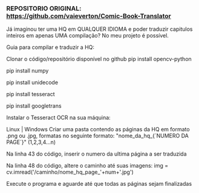 ### REPOSITORIO ORIGINAL: https://github.com/vaieverton/Comic-Book-Translator ###

Já imaginou ter uma HQ em QUALQUER IDIOMA e poder traduzir capitulos inteiros em apenas UMA compilação?
No meu projeto é possível.

Guia para compilar e traduzir a HQ:

Clonar o código/repositório disponível no github
pip install opencv-python

pip install numpy

pip install unidecode

pip install tesseract

pip install googletrans

Instalar o Tesseract OCR na sua máquina:

Linux | Windows
Criar uma pasta contendo as páginas da HQ em formato .png ou .jpg,
formatas no seguinte formato: "nome_da_hq_{`NUMERO DA PAGE´}" (1,2,3,4...n)

Na linha 43 do código, inserir o numero da ultima página a ser traduzida

Na linha 48 do código, altere o caminho até suas imagens:
img = cv.imread('/caminho/nome_hq_page_'+num+'.jpg')

Execute o programa e aguarde até que todas as páginas sejam finalizadas
